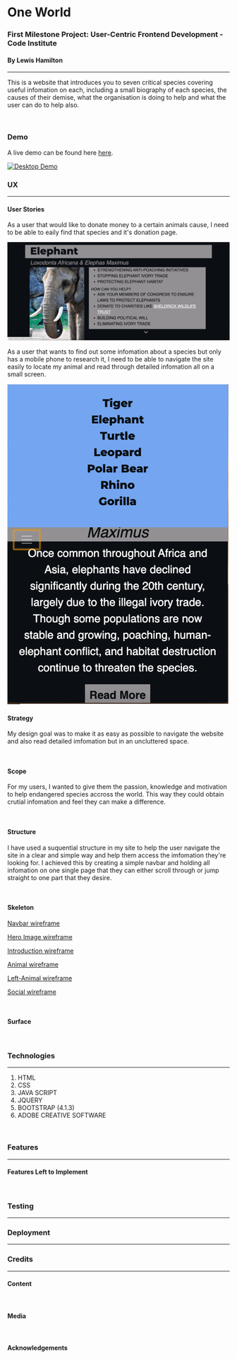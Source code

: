 <h1>One World</h1>
<h3>First Milestone Project: User-Centric Frontend Development - Code Institute</h3>
<h4>By Lewis Hamilton</h4>
<hr>
<p>This is a website that introduces you to seven critical species covering useful infomation on each, including a small biography of each species, the causes of their demise, what the organisation is doing to help and what the user can do to help also.</p>
<br>
<h3>Demo</h3>
<p>A live demo can be found here <a href="#" rel="nofollow" target="_blank">here</a>.</p>
<a target="_blank" rel="noopener noreferrer" href="#"><img src="https://media.giphy.com/media/QzB1q3dQycEPFj1jqT/giphy.gif" alt="Desktop Demo" title="Desktop Demo" style="max-width:100%;"></a>
<br>
<h3>UX</h3>
<hr>
<h4>User Stories</h4>
<p>As a user that would like to donate money to a certain animals cause, I need to be able to eaily find that species and it's donation page.</p>
<img src="one-world/assets/images/donate.png">
<br>
<p>As a user that wants to find out some infomation about a species but only has a mobile phone to research it, I need to be able to navigate the site easily to locate my animal and read through detailed infomation all on a small screen.</p>
<img src="one-world/assets/images/phone-sc.png">
<br>
<h4>Strategy</h4>
<p>My design goal was to make it as easy as possible to navigate the website and also read detailed imfomation but in an uncluttered space.</p>
<br>
<h4>Scope</h4>
<p>For my users, I wanted to give them the passion, knowledge and motivation to help endangered species accross the world. This way they could obtain crutial infomation and feel they can make a difference.</p>
<br>
<h4>Structure</h4>
<p>I have used a suquential structure in my site to help the user navigate the site in a clear and simple way and help them access the imfomation they're looking for. I achieved this by creating a simple navbar and holding all infomation on one single page that they can either scroll through or jump straight to one part that they desire.</p>
<br>
<h4>Skeleton</h4>
<p><a href="#">Navbar wireframe</a></p>
<p><a href="#">Hero Image wireframe</a></p>
<p><a href="#">Introduction wireframe</a></p>
<p><a href="#">Animal wireframe</a></p>
<p><a href="#">Left-Animal wireframe</a></p>
<p><a href="#">Social wireframe</a></p>
<br>
<h4>Surface</h4>
<br>
<h3>Technologies</h3>
<hr>
<ol>
<li>HTML</li>
<li>CSS</li>
<li>JAVA SCRIPT</li>
<li>JQUERY</li>
<li>BOOTSTRAP (4.1.3)</li>
<li>ADOBE CREATIVE SOFTWARE</li>
</ol>
<br>
<h3>Features</h3>
<hr>
<h4>Features Left to Implement</h4>
<br>
<h3>Testing</h3>
<hr>
<h3>Deployment</h3>
<hr>
<h3>Credits</h3>
<hr>
<h4>Content</h4>
<br>
<h4>Media</h4>
<br>
<h4>Acknowledgements</h4>







